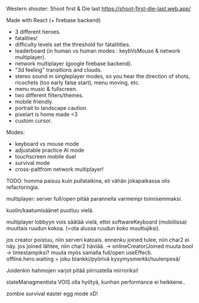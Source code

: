 Western shooter: Shoot first & Die last
https://shoot-first-die-last.web.app/

Made with React (+ firebase backend)

- 3 different heroes.
- fatalities!
- difficulty levels set the threshold for fatalitities.
- leaderboard (in human vs human modes : keybVsMouse & network multiplayer).
- network multiplayer (google firebase backend).
- "3d feeling" transitions and clouds.
- stereo sound in singleplayer modes, so you hear the direction of shots, ricochets (too early false start), menu moving, etc.
- menu music & fullscreen.
- two different filters/themes.
- mobile friendly.
- portrait to landscape caution.
- pixelart is home made <3
- custom cursor.

Modes:

- keyboard vs mouse mode
- adjustable practice AI mode
- touchscreen mobile duel
- survival mode
- cross-paltfrom network multiplayer!

TODO:
homma paisuu kuin pullataikina, eli vähän jokapaikassa olis refactoringia.

multiplayer: server full/open pitää parannella varmempi toimisemmaksi.

kuolin/kaatumisäänet puuttuu vielä.

multiplayer lobbyyn vois säätää vielä, ettei softwareKeyboard (mobiilissa) muuttais ruudun kokoa. (=ota alussa ruudun koko muuttujiksi).

jos creator poistuu, niin serveri katoais.
ennenku joined tulee, niin char2 ei näy. jos joined lähtee, niin char2 häviää.
-> onlineCreator/Joined muuta bool -> timestampiksi?
muuta myös samalla full/open useEffecti.
offline.hero.waiting = joku blankki/pyörivä kysymysmerkki/tuulenpesä/

Joidenkin hahmojen varjot pitää piirrustella mirroriksi!

stateManagmentista VOIS olla hyötyä, kunhan performance ei heikkene..

zombie survival easter egg mode xD!
